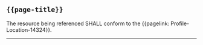 ## <code>{{page-title}}</code>

The resource being referenced SHALL conform to the {{pagelink: Profile-Location-14324}}.

---
